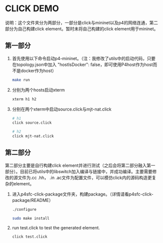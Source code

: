 # CLICK DEMO

说明：这个文件夹分为两部分，一部分是click与mininet以及p4的网络连通，第二部分为自己构建click element。暂时未将自己构建的click element用于mininet。

## 第一部分

1. 首先使用以下命令启动p4-mininet。（注：我修改了utils中的启动代码，只要在topology.json中加入 "hostIsDocker": false，即可使用P4host作为host而不是docker作为host）

    ```bash
    make run
    ```

2. 分别为两个hosts启动xterm

    ```bash
    xterm h1 h2
    ```

3. 分别在两个xterm中启动source.click与mjt-nat.click

    ```bash
    # h1
    click source.click

    # h2
    click mjt-nat.click
    ```

## 第二部分

第二部分主要是自行构建click element并进行测试（之后会将第二部分融入第一部分）。目前已将utils中的libswitch加入编译与链接中，并成功编译。主要需要修改的源文件为.cc .hh， .in .ac文件为配置文件，可以模仿click内的源码构造更复杂的element。

1. 进入p4sfc-click-package文件夹，构建package。（详情请看p4sfc-click-package/README）

    ```bash
    ./configure

    sudo make install
    ```

2. run test.click to test the generated element.

    ```bash
    click test.click
    ```
